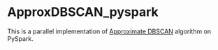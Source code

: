 # ApproxDBSCAN_pyspark

This is a parallel implementation of [Approximate DBSCAN](https://sites.google.com/view/approxdbscan) algorithm on PySpark.